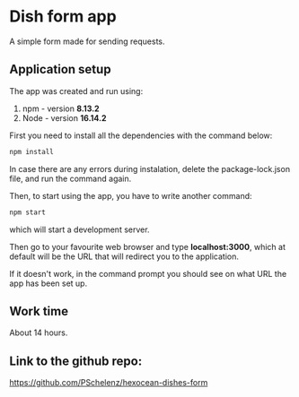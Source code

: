 # Dish form app

A simple form made for sending requests.

## Application setup
The app was created and run using:
1) npm - version **8.13.2**
2) Node - version **16.14.2**

First you need to install all the dependencies with the command below:

```javascript
npm install
```

In case there are any errors during instalation, delete the package-lock.json file, and run the command again.

Then, to start using the app, you have to write another command:

```javascript
npm start
```

which will start a development server.

Then go to your favourite web browser and type **localhost:3000**,
which at default will be the URL that will redirect you to the application.

If it doesn't work, in the command prompt you should see on what URL the app has been set up.


## Work time
About 14 hours.

## Link to the github repo:
https://github.com/PSchelenz/hexocean-dishes-form
